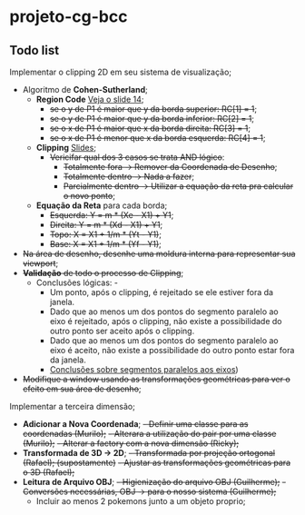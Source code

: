 # projeto-cg-bcc

## Todo list

Implementar o clipping 2D em seu sistema de visualização;

- Algoritmo de **Cohen-Sutherland**;
  - **Region Code** [Veja o slide 14](https://moodle.utfpr.edu.br/pluginfile.php/2741976/mod_page/content/3/CG%20-%20Aula10%20-%20Clipping.pdf);
    - ~~se o y de P1 é maior que y da borda superior: RC[1] = 1~~;
    - ~~se o y de P1 é maior que y da borda inferior: RC[2] = 1~~;
    - ~~se o x de P1 é maior que x da borda direita: RC[3] = 1~~;
    - ~~se o x de P1 é menor que x da borda esquerda: RC[4] = 1~~;
  - **Clipping** [Slides](https://moodle.utfpr.edu.br/pluginfile.php/2741976/mod_page/content/3/CG%20-%20Aula10%20-%20Clipping.pdf);
    - ~~Vericifar qual dos 3 casos se trata AND lógico~~:
      - ~~Totalmente fora -> Remover da Coordenada de Desenho~~;
      - ~~Totalmente dentro -> Nada a fazer~~;
      - ~~Parcialmente dentro -> Utilizar a equação da reta pra calcular o novo ponto~~;
  - **Equação da Reta** para cada borda;
    - ~~Esquerda: Y = m \* (Xe - X1) + Y1~~;
    - ~~Direita: Y = m \* (Xd - X1) + Y1~~;
    - ~~Topo: X = X1 + 1/m \* (Yt - Y1)~~;
    - ~~Base: X = X1 + 1/m \* (Yf - Y1)~~;
- ~~Na área de desenho, desenhe uma moldura interna para representar sua viewport~~;
- ~~**Validação** de todo o processo de Clipping~~;
  - Conclusões lógicas: -
    - Um ponto, após o clipping, é rejeitado se ele estiver fora da janela.
    - Dado que ao menos um dos pontos do segmento paralelo ao eixo é rejeitado, após o clipping, não existe a possibilidade do outro ponto ser aceito após o clipping.
    - Dado que ao menos um dos pontos do segmento paralelo ao eixo é aceito, não existe a possibilidade do outro ponto estar fora da janela.
    - [Conclusões sobre segmentos paralelos aos eixos](https://media.discordapp.net/attachments/816351059743080488/1106797022847184977/image.png?width=1039&height=554))
- ~~Modifique a window usando as transformações geométricas para ver o efeito em sua área de desenho~~;

Implementar a terceira dimensão;

- **Adicionar a Nova Coordenada**;
  ~~- Definir uma classe para as coordenadas (Murilo);~~
  ~~- Alterara a utilização do pair por uma classe (Murilo);~~
  ~~- Alterar a factory com a nova dimensão (Ricky);~~
- **Transformada de 3D -> 2D**;
  ~~- Transformada por projeção ortogonal (Rafael); (supostamente)~~
  ~~- Ajustar as transformações geométricas para o 3D (Rafael);~~
- **Leitura de Arquivo OBJ**;
  ~~- Higienização do arquivo OBJ (Guilherme);~~
  ~~- Conversões necessárias, OBJ -> para o nosso sistema (Guilherme);~~
  - Incluir ao menos 2 pokemons junto a um objeto proprio;
